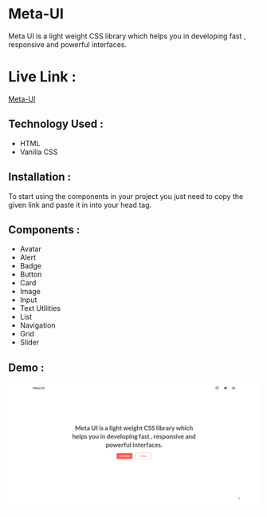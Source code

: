 # Meta-UI

Meta UI is a light weight CSS library which helps you in developing fast , responsive and powerful interfaces.

# Live Link :

[Meta-UI](https://meta-ui.netlify.app/)

## Technology Used :

- HTML
- Vanilla CSS

## Installation :

To start using the components in your project you just need to copy the given link and paste it in into your head tag.

 <link rel="stylesheet" href="https://meta-ui.netlify.app/css/components.css">

## Components :

- Avatar
- Alert
- Badge
- Button
- Card
- Image
- Input
- Text Utilities
- List
- Navigation
- Grid
- Slider

## Demo :

![](https://github.com/RahullRawat/meta-ui/blob/dev/assets/demo.gif)
